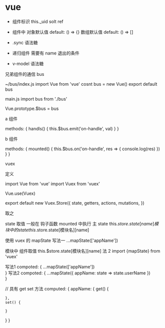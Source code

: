 # vue

- 组件标识 this._uid  solt  ref
- 组件中 对象默认值 default: () => {} 数组默认值 default: () => []

- .sync 语法糖

- 递归组件 需要有 name 退出的条件

- v-model 语法糖

兄弟组件的通信
bus

~/bus/index.js
import Vue from 'vue'
cosnt bus = new Vue()
export default bus

main.js
import bus from './bus'

Vue.prototype.$bus = bus

a 组件

methods: {
  handls() {
    this.$bus.emit('on-handle', val)
  }
}

b 组件

methods: {
  mounted() {
    this.$bus.on('on-handle', res => {
      console.log(res)
    })
  }
}

vuex

定义

import Vue from 'vue'
import Vuex from 'vuex'

Vue.use(Vuex)

export default new Vuex.Store({
  state,
  getters,
  actions,
  mutations,
})

取之

state 取值
一般在 钩子函数 mounted 中执行
  主 state
    this.$store.state[name]
  模块中的 state
    this.$store.state[模块名][name]
  
  使用 vuex 的 mapState
  写法一
  ...mapState(['appName'])

  
模块中
 组件取值
 this.$store.state[模块名][name]
法 2
import {mapState} from 'vuex'

写法1
compoted: {
  ...mapState(['appName'])  
}
写法2
compoted: {
  ...mapState({
    appName: state => state.userName
  })  
}

// 具有 get set 方法
computed: {
  appName: {
    get() {

    },
    set() {

    }
  }
}

